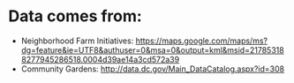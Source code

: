 Data comes from:
======

* Neighborhood Farm Initiatives: https://maps.google.com/maps/ms?dg=feature&ie=UTF8&authuser=0&msa=0&output=kml&msid=217853188277945286518.0004d39ae14a3cd572a39
* Community Gardens: http://data.dc.gov/Main_DataCatalog.aspx?id=308
